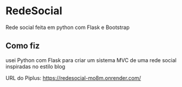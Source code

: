 # RedeSocial
Rede social feita em python com Flask e Bootstrap

## Como fiz
usei Python com Flask para criar um sistema MVC de uma rede social inspiradas no estilo blog

URL do Piplus: https://redesocial-mo8m.onrender.com/
